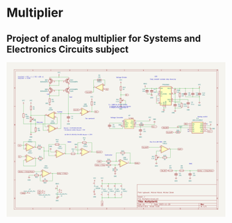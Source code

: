 # Multiplier
Project of analog multiplier for Systems and Electronics Circuits subject
---
![Schematics](https://github.com/MikeZ7/Multiplier/blob/main/Schematics.png)
